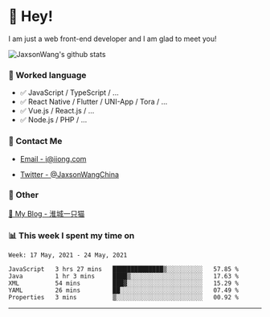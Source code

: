 # 👋 Hey!

I am just a web front-end developer and I am glad to meet you!

![JaxsonWang's github stats](https://github-readme-stats.vercel.app/api?username=JaxsonWang&&show_icons=true&&title_color=1abc9c&&icon_color=1abc9c)


### 📝 Worked language

- ✅ JavaScript / TypeScript / ...
- ✅ React Native / Flutter / UNI-App / Tora / ...
- ✅ Vue.js / React.js / ...
- ✅ Node.js / PHP / ...

### 📮 Contact Me

- [Email - i@iiong.com](mailto:i@iiong.com)

- [Twitter - @JaxsonWangChina](https://twitter.com/JaxsonWangChina)

### 🤪 Other

[📌 My Blog - 淮城一只猫](https://iiong.com)

### 📊 This week I spent my time on

<!--START_SECTION:waka-->
```text
Week: 17 May, 2021 - 24 May, 2021

JavaScript   3 hrs 27 mins   ██████████████▒░░░░░░░░░░   57.85 % 
Java         1 hr 3 mins     ████▒░░░░░░░░░░░░░░░░░░░░   17.63 % 
XML          54 mins         ███▓░░░░░░░░░░░░░░░░░░░░░   15.29 % 
YAML         26 mins         ██░░░░░░░░░░░░░░░░░░░░░░░   07.49 % 
Properties   3 mins          ▒░░░░░░░░░░░░░░░░░░░░░░░░   00.92 % 
```
<!--END_SECTION:waka-->

---
